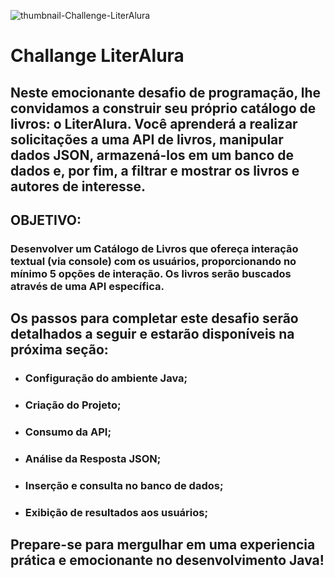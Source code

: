 ![thumbnail-Challenge-LiterAlura](https://www.rbsdirect.com.br/filestore/4/5/7/3/2/8/4_607b3d2f9db96c0/4823754_d508394098f8f23.jpg?w=700)
# Challange LiterAlura

## Neste emocionante desafio de programação, lhe convidamos a construir seu próprio catálogo de livros: o LiterAlura. Você aprenderá a realizar solicitações a uma API de livros, manipular dados JSON, armazená-los em um banco de dados e, por fim, a filtrar e mostrar os livros e autores de interesse.

## OBJETIVO: 

### Desenvolver um Catálogo de Livros que ofereça interação textual (via console) com os usuários, proporcionando no mínimo 5 opções de interação. Os livros serão buscados através de uma API específica.

## Os passos para completar este desafio serão detalhados a seguir e estarão disponíveis na próxima seção:

* ### Configuração do ambiente Java;

* ### Criação do Projeto;

* ### Consumo da API;

* ### Análise da Resposta JSON;

* ### Inserção e consulta no banco de dados;

* ### Exibição de resultados aos usuários;

## Prepare-se para mergulhar em uma experiencia prática e emocionante no desenvolvimento Java!